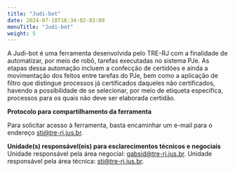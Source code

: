 ```yaml
---
title: "Judi-bot"
date: 2024-07-18T16:34:02-03:00
menuTitle: "Judi-bot"
weight: 5
---
```



A Judi-bot é uma ferramenta desenvolvida pelo TRE-RJ com a finalidade de automatizar, por meio de robô, tarefas executadas no sistema PJe. As etapas dessa automação incluem a confecção de certidões e ainda a movimentação dos feitos entre tarefas do PJe, bem como a aplicação de filtro que distingue processos já certificados daqueles não certificados, havendo a possibilidade de se selecionar, por meio de etiqueta específica, processos para os quais não deve ser elaborada certidão.

**Protocolo para compartilhamento da ferramenta**

Para solicitar acesso à ferramenta, basta encaminhar um e-mail para o endereço sti@tre-rj.jus.br.

**Unidade(s) responsável(eis) para esclarecimentos técnicos e negociais**
Unidade responsável pela área negocial: gabsjd@tre-rj.jus.br.
Unidade responsável pela área técnica: sti@tre-rj.jus.br.


